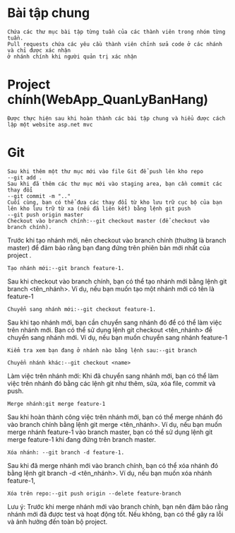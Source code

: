 # Bài tập chung 
	Chứa các thư mục bài tập từng tuần của các thành viên trong nhóm từng tuần.
	Pull requests chứa các yêu cầu thành viên chỉnh sửa code ở các nhánh và chỉ được xác nhận
	ở nhánh chính khi người quản trị xác nhận
# Project chính(WebApp_QuanLyBanHang)
	Được thực hiện sau khi hoàn thành các bài tập chung và hiểu được cách lập một website asp.net mvc
# Git
	Sau khi thêm một thư mục mới vào file Git để push lên kho repo
	--git add .
	Sau khi đã thêm các thư mục mới vào staging area, bạn cần commit các thay đổi 
	--git commit -m ".."
	Cuối cùng, bạn có thể đưa các thay đổi từ kho lưu trữ cục bộ của bạn lên kho lưu trữ từ xa (nếu đã liên kết) bằng lệnh git push
	--git push origin master
	Checkout vào branch chính:--git checkout master (để checkout vào branch chính).
Trước khi tạo nhánh mới, nên checkout vào branch chính (thường là branch master) để đảm bảo rằng bạn đang đứng trên phiên bản mới nhất của project .

	Tạo nhánh mới:--git branch feature-1.
Sau khi checkout vào branch chính, bạn có thể tạo nhánh mới bằng lệnh git branch <tên_nhánh>. Ví dụ, nếu bạn muốn tạo một nhánh mới có tên là feature-1

	Chuyển sang nhánh mới:--git checkout feature-1.
Sau khi tạo nhánh mới, bạn cần chuyển sang nhánh đó để có thể làm việc trên nhánh mới. Bạn có thể sử dụng lệnh git checkout <tên_nhánh> để chuyển sang nhánh mới. Ví dụ, nếu bạn muốn chuyển sang nhánh feature-1

	Kiểm tra xem bạn đang ở nhánh nào bằng lệnh sau:--git branch

	Chuyển nhánh khác:--git checkout <name>

Làm việc trên nhánh mới: Khi đã chuyển sang nhánh mới, bạn có thể làm việc trên nhánh đó bằng các lệnh git như thêm, sửa, xóa file, commit và push.

	Merge nhánh:git merge feature-1
Sau khi hoàn thành công việc trên nhánh mới, bạn có thể merge nhánh đó vào branch chính bằng lệnh git merge <tên_nhánh>. Ví dụ, nếu bạn muốn merge nhánh feature-1 vào branch master, bạn có thể sử dụng lệnh git merge feature-1 khi đang đứng trên branch master.

	Xóa nhánh: --git branch -d feature-1.
Sau khi đã merge nhánh mới vào branch chính, bạn có thể xóa nhánh đó bằng lệnh git branch -d <tên_nhánh>. Ví dụ, nếu bạn muốn xóa nhánh feature-1, 


	Xóa trên repo:--git push origin --delete feature-branch

Lưu ý: Trước khi merge nhánh mới vào branch chính, bạn nên đảm bảo rằng nhánh mới đã được test và hoạt động tốt. Nếu không, bạn có thể gây ra lỗi và ảnh hưởng đến toàn bộ project.
